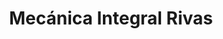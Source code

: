 ---
title: "Mecánica Integral Rivas"
url: /san-bernardo/mecanica-integral-rivas/
shop: piezas de automóviles
---